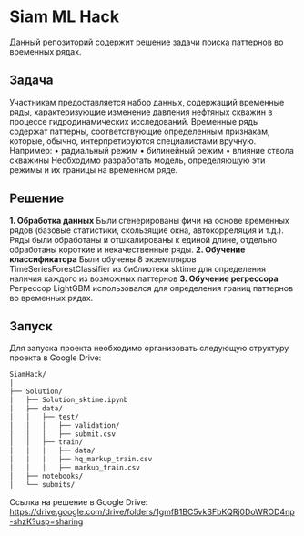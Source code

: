 # Siam ML Hack

Данный репозиторий содержит решение задачи поиска паттернов во временных рядах.

## Задача
Участникам предоставляется набор данных, содержащий временные ряды, характеризующие изменение давления нефтяных скважин в процессе гидродинамических исследований. Временные ряды содержат паттерны, соответствующие определенным признакам, которые, обычно, интерпретируются специалистами вручную. Например:
•  радиальный режим
•  билинейный режим
•  влияние ствола скважины
Необходимо разработать модель, определяющую эти режимы и их границы на временном ряде.

## Решение
**1. Обработка данных**
Были сгенерированы фичи на основе временных рядов (базовые статистики, скользящие окна, автокорреляция и т.д.).\
Ряды были обработаны и отшкалированы к единой длине, отдельно обработаны короткие и некачественные ряды.
**2. Обучение классификатора**
Были обучены 8 экземпляров TimeSeriesForestClassifier из библиотеки sktime для определения наличия каждого из возможных паттернов
**3. Обучение регрессора**
Регрессор LightGBM использовался для определения границ паттернов во временных рядах. 


## Запуск
Для запуска проекта необходимо организовать следующую структуру проекта в Google Drive:
```bash
SiamHack/
│
├── Solution/
│   ├── Solution_sktime.ipynb
│   ├── data/
│   │   ├── test/
│   │   │   ├── validation/
│   │   │   ├── submit.csv
│   │   ├── train/
│   │   │   ├── data/
│   │   │   ├── hq_markup_train.csv
│   │   │   ├── markup_train.csv
│   ├── notebooks/
│   └── submits/
```
Ссылка на решение в Google Drive:\
https://drive.google.com/drive/folders/1gmfB1BC5vkSFbKQRj0DoWROD4np-shzK?usp=sharing
